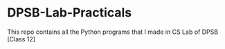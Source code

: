 # DPSB-Lab-Practicals
This repo contains all the Python programs that I made in CS Lab of DPSB [Class 12]
